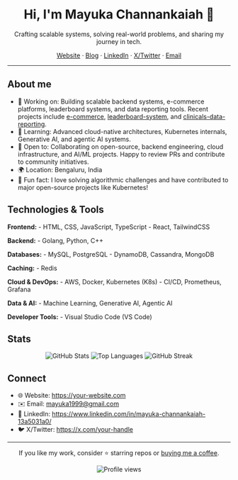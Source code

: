 <div align="center">

# Hi, I'm Mayuka Channankaiah 👋

Crafting scalable systems, solving real-world problems, and sharing my journey in tech.

[Website](https://your-website.com) · [Blog](https://your-blog.com) · [LinkedIn](https://www.linkedin.com/in/mayuka-channankaiah-13a5031a0/) · [X/Twitter](https://x.com/your-handle) · [Email](mailto:mayuka1999@gmail.com)

</div>

---

## About me

 - 🔭 Working on: Building scalable backend systems, e-commerce platforms, leaderboard systems, and data reporting tools. Recent projects include [e-commerce](https://github.com/mayuka-c/e-commerce), [leaderboard-system](https://github.com/mayuka-c/leaderboard-system), and [clinicals-data-reporting](https://github.com/mayuka-c/clinicals-data-reporting).
 - 🧠 Learning: Advanced cloud-native architectures, Kubernetes internals, Generative AI, and agentic AI systems.
 - 🤝 Open to: Collaborating on open-source, backend engineering, cloud infrastructure, and AI/ML projects. Happy to review PRs and contribute to community initiatives.
 - 🌍 Location: Bengaluru, India
 - 🎯 Fun fact: I love solving algorithmic challenges and have contributed to major open-source projects like Kubernetes!


## Technologies & Tools

**Frontend:** - HTML, CSS, JavaScript, TypeScript - React, TailwindCSS

**Backend:** - Golang, Python, C++

**Databases:** - MySQL, PostgreSQL - DynamoDB, Cassandra, MongoDB

**Caching:** - Redis

**Cloud & DevOps:** - AWS, Docker, Kubernetes (K8s) - CI/CD, Prometheus, Grafana

**Data & AI:** - Machine Learning, Generative AI, Agentic AI

**Developer Tools:** - Visual Studio Code (VS Code)

## Stats

<div align="center">

<img src="https://github-readme-stats.vercel.app/api?username=mayuka-c&show_icons=true&theme=radical&hide_border=true" alt="GitHub Stats" />

<img src="https://github-readme-stats.vercel.app/api/top-langs/?username=mayuka-c&layout=compact&theme=radical&hide_border=true" alt="Top Languages" />

<img src="https://github-readme-streak-stats.herokuapp.com/?user=mayuka-c&theme=radical&hide_border=true" alt="GitHub Streak" />

</div>

## Connect

- 🌐 Website: https://your-website.com
- ✉️ Email: mayuka1999@gmail.com
- 💼 LinkedIn: https://www.linkedin.com/in/mayuka-channankaiah-13a5031a0/
- 🐦 X/Twitter: https://x.com/your-handle

---

<div align="center">

If you like my work, consider ⭐ starring repos or
<a href="https://buymeacoffee.com/mayuka.c">buying me a coffee</a>.

<img src="https://komarev.com/ghpvc/?username=mayuka-c&style=flat&label=Profile+views" alt="Profile views" />

</div>
